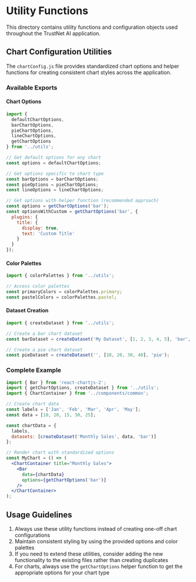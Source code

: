 # Utility Functions

This directory contains utility functions and configuration objects used throughout the TrustNet AI application.

## Chart Configuration Utilities

The `chartConfig.js` file provides standardized chart options and helper functions for creating consistent chart styles across the application.

### Available Exports

#### Chart Options

```jsx
import { 
  defaultChartOptions, 
  barChartOptions, 
  pieChartOptions, 
  lineChartOptions,
  getChartOptions
} from '../utils';

// Get default options for any chart
const options = defaultChartOptions;

// Get options specific to chart type
const barOptions = barChartOptions;
const pieOptions = pieChartOptions;
const lineOptions = lineChartOptions;

// Get options with helper function (recommended approach)
const options = getChartOptions('bar');
const optionsWithCustom = getChartOptions('bar', { 
  plugins: { 
    title: { 
      display: true, 
      text: 'Custom Title' 
    } 
  } 
});
```

#### Color Palettes

```jsx
import { colorPalettes } from '../utils';

// Access color palettes
const primaryColors = colorPalettes.primary;
const pastelColors = colorPalettes.pastel;
```

#### Dataset Creation

```jsx
import { createDataset } from '../utils';

// Create a bar chart dataset
const barDataset = createDataset('My Dataset', [1, 2, 3, 4, 5], 'bar', 0);

// Create a pie chart dataset
const pieDataset = createDataset('', [10, 20, 30, 40], 'pie');
```

### Complete Example

```jsx
import { Bar } from 'react-chartjs-2';
import { getChartOptions, createDataset } from '../utils';
import { ChartContainer } from '../components/common';

// Create chart data
const labels = ['Jan', 'Feb', 'Mar', 'Apr', 'May'];
const data = [10, 20, 15, 30, 25];

const chartData = {
  labels,
  datasets: [createDataset('Monthly Sales', data, 'bar')]
};

// Render chart with standardized options
const MyChart = () => (
  <ChartContainer title="Monthly Sales">
    <Bar 
      data={chartData} 
      options={getChartOptions('bar')}
    />
  </ChartContainer>
);
```

## Usage Guidelines

1. Always use these utility functions instead of creating one-off chart configurations
2. Maintain consistent styling by using the provided options and color palettes
3. If you need to extend these utilities, consider adding the new functionality to the existing files rather than creating duplicates
4. For charts, always use the `getChartOptions` helper function to get the appropriate options for your chart type